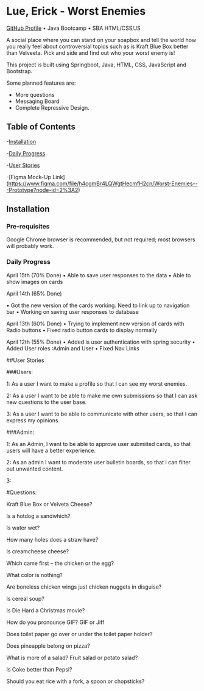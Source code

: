 # Lue, Erick - Worst Enemies

[GitHub Profile](https://github.com/RickyRue) • Java Bootcamp • SBA HTML/CSS/JS

A social place where you can stand on your soapbox and tell the world how you really feel about controversial topics
such as is Kraft Blue Box better than Velveeta. Pick and side and find out who your worst enemy is!

This project is built using Springboot, Java, HTML, CSS, JavaScript and Bootstrap.

Some planned features are:
- More questions
- Messaging Board
- Complete Repressive Design.

## Table of Contents
-[Installation](#Installation)

-[Daily Progress](#Daily-Progress)

-[User Stories](#User-Stories)

-[Figma Mock-Up Link] (https://www.figma.com/file/h4cgmBr4LQWgtHecmfH2cn/Worst-Enemies---Prototype?node-id=2%3A2)

## Installation

### Pre-requisites

Google Chrome browser is recommended, but not required; most browsers will probably work.

### Daily Progress

April 15th (70% Done)
• Able to save user responses to the data
• Able to show images on cards

April 14th (65% Done)

• Got the new version of the cards working. Need to link up to navigation bar
• Working on saving user responses to database

April 13th (60% Done)
• Trying to implement new version of cards with Radio buttons
• Fixed radio button cards to display normally

April 12th (55% Done)
• Added is user authentication with spring security
• Added User roles :Admin and User
• Fixed Nav Links


##User Stories

###Users:

1: As a user I want to make a profile so that I can see my worst enemies.

2: As a user I want to be able to make me own submissions so that I can ask new questions to the user base.

3: As a user I want to be able to communicate with other users, so that I can express my opinions.

###Admin:

1: As an Admin, I want to be able to approve user submiited cards, so that users will have a better experience.

2: As an admin I want to moderate user bulletin boards, so that I can filter out unwanted content.

3:



#Questions:

Kraft Blue Box or Velveta Cheese?

Is a hotdog a sandwhich?

Is water wet?

How many holes does a straw have?

Is creamcheese cheese?

Which came first – the chicken or the egg?

What color is nothing?

Are boneless chicken wings just chicken nuggets in disguise?

Is cereal soup?

Is Die Hard a Christmas movie?

How do you pronounce GIF?
GIF or Jiff

Does toilet paper go over or under the toilet paper holder?

Does pineapple belong on pizza?

What is more of a salad? Fruit salad or potato salad?

Is Coke better than Pepsi?

Should you eat rice with a fork, a spoon or chopsticks?


















